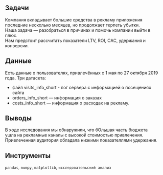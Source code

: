## Задачи 
Компания вкладывает большие средства в рекламу приложения последние несколько месяцев, но продолжает терпеть убытки.  
Наша задача — разобраться в причинах и помочь компании выйти в плюс.  
Нам предстоит рассчитать показатели LTV, ROI, CAC, удержания и конверсии.

## Данные
Есть данные о пользователях, привлечённых с 1 мая по 27 октября 2019 года. Три датасета:
- файл visits_info_short - лог сервера с информацией о посещениях сайта
- orders_info_short — информация о заказах
- costs_info_short — информация о расходах на рекламу.

## Выводы
В ходе исследования мы обнаружили, что бОльшая часть бюджета ушла на рекламные каналы с высокой стоимостью привлечения. Привлеченная аудитория обладала низкими показателлями удержания.

## Инструменты
`pandas`, `numpy`, `matplotlib`, `исследовательский анализ`





